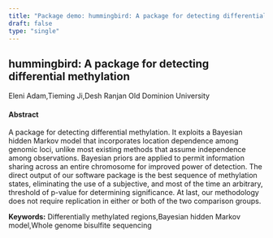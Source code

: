 ```yaml
---
title: "Package demo: hummingbird: A package for detecting differential methylation"
draft: false
type: "single"
---
```


## hummingbird: A package for detecting differential methylation
Eleni Adam,Tieming Ji,Desh Ranjan
Old Dominion University
#### Abstract

A package for detecting differential methylation. It exploits a Bayesian hidden Markov model that incorporates location dependence among genomic loci, unlike most existing methods that assume independence among observations. Bayesian priors are applied to permit information sharing across an entire chromosome for improved power of detection. The direct output of our software package is the best sequence of methylation states, eliminating the use of a subjective, and most of the time an arbitrary, threshold of p-value for determining significance. At last, our methodology does not require replication in either or both of the two comparison groups.

**Keywords:** Differentially methylated regions,Bayesian hidden Markov model,Whole genome bisulfite sequencing
